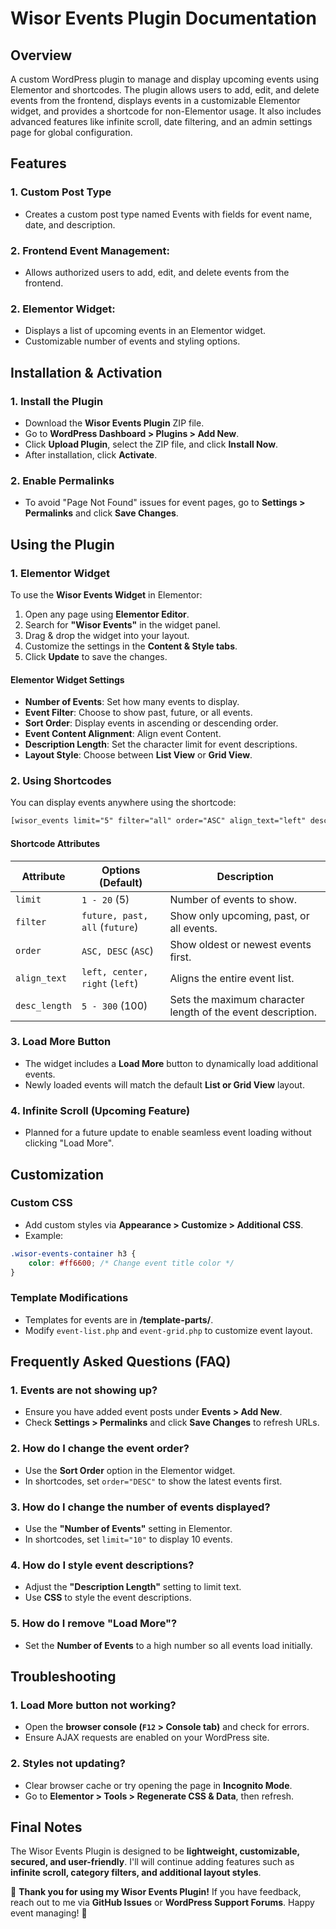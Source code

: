 # Wisor Events Plugin Documentation

## **Overview**
A custom WordPress plugin to manage and display upcoming events using Elementor and shortcodes. The plugin allows users to add, edit, and delete events from the frontend, displays events in a customizable Elementor widget, and provides a shortcode for non-Elementor usage. It also includes advanced features like infinite scroll, date filtering, and an admin settings page for global configuration.

## **Features**
### **1. Custom Post Type**
- Creates a custom post type named Events with fields for event name, date, and description.

### **2. Frontend Event Management:**
- Allows authorized users to add, edit, and delete events from the frontend.

### **2. Elementor Widget:**
- Displays a list of upcoming events in an Elementor widget.
- Customizable number of events and styling options.

## **Installation & Activation**
### **1. Install the Plugin**
- Download the **Wisor Events Plugin** ZIP file.
- Go to **WordPress Dashboard > Plugins > Add New**.
- Click **Upload Plugin**, select the ZIP file, and click **Install Now**.
- After installation, click **Activate**.

### **2. Enable Permalinks**
- To avoid "Page Not Found" issues for event pages, go to **Settings > Permalinks** and click **Save Changes**.

## **Using the Plugin**
### **1. Elementor Widget**
To use the **Wisor Events Widget** in Elementor:
1. Open any page using **Elementor Editor**.
2. Search for **"Wisor Events"** in the widget panel.
3. Drag & drop the widget into your layout.
4. Customize the settings in the **Content & Style tabs**.
5. Click **Update** to save the changes.

#### **Elementor Widget Settings**
- **Number of Events**: Set how many events to display.
- **Event Filter**: Choose to show past, future, or all events.
- **Sort Order**: Display events in ascending or descending order.
- **Event Content Alignment**: Align event Content.
- **Description Length**: Set the character limit for event descriptions.
- **Layout Style**: Choose between **List View** or **Grid View**.

### **2. Using Shortcodes**
You can display events anywhere using the shortcode:
```html
[wisor_events limit="5" filter="all" order="ASC" align_text="left" desc_length="100"]
```
#### **Shortcode Attributes**
| Attribute       | Options (Default) | Description |
|----------------|------------------|-------------|
| `limit`        | `1 - 20` (5)      | Number of events to show. |
| `filter`       | `future, past, all` (`future`) | Show only upcoming, past, or all events. |
| `order`        | `ASC, DESC` (`ASC`) | Show oldest or newest events first. |
| `align_text`   | `left, center, right` (`left`) | Aligns the entire event list. |
| `desc_length`  | `5 - 300` (100) | Sets the maximum character length of the event description. |

### **3. Load More Button**
- The widget includes a **Load More** button to dynamically load additional events.
- Newly loaded events will match the default **List or Grid View** layout.

### **4. Infinite Scroll (Upcoming Feature)**
- Planned for a future update to enable seamless event loading without clicking "Load More".

## **Customization**
### **Custom CSS**
- Add custom styles via **Appearance > Customize > Additional CSS**.
- Example:
```css
.wisor-events-container h3 {
    color: #ff6600; /* Change event title color */
}
```

### **Template Modifications**
- Templates for events are in **/template-parts/**.
- Modify `event-list.php` and `event-grid.php` to customize event layout.

## **Frequently Asked Questions (FAQ)**
### **1. Events are not showing up?**
- Ensure you have added event posts under **Events > Add New**.
- Check **Settings > Permalinks** and click **Save Changes** to refresh URLs.

### **2. How do I change the event order?**
- Use the **Sort Order** option in the Elementor widget.
- In shortcodes, set `order="DESC"` to show the latest events first.

### **3. How do I change the number of events displayed?**
- Use the **"Number of Events"** setting in Elementor.
- In shortcodes, set `limit="10"` to display 10 events.

### **4. How do I style event descriptions?**
- Adjust the **"Description Length"** setting to limit text.
- Use **CSS** to style the event descriptions.

### **5. How do I remove "Load More"?**
- Set the **Number of Events** to a high number so all events load initially.

## **Troubleshooting**
### **1. Load More button not working?**
- Open the **browser console (`F12` > Console tab)** and check for errors.
- Ensure AJAX requests are enabled on your WordPress site.

### **2. Styles not updating?**
- Clear browser cache or try opening the page in **Incognito Mode**.
- Go to **Elementor > Tools > Regenerate CSS & Data**, then refresh.

## **Final Notes**
The Wisor Events Plugin is designed to be **lightweight, customizable, secured, and user-friendly**. I'll will continue adding features such as **infinite scroll, category filters, and additional layout styles**.

🚀 **Thank you for using my Wisor Events Plugin!** If you have feedback, reach out to me via **GitHub Issues** or **WordPress Support Forums**. Happy event managing! 🎉
